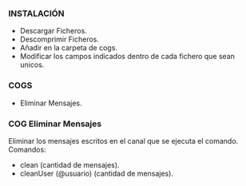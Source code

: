 ### INSTALACIÓN ###
- Descargar Ficheros.
- Descomprimir Ficheros.
- Añadir en la carpeta de cogs.
- Modificar los campos indicados dentro de cada fichero que sean unicos.

### COGS ###
- Eliminar Mensajes.


### COG Eliminar Mensajes ###
Eliminar los mensajes escritos en el canal que se ejecuta el comando.
Comandos:
  - clean (cantidad de mensajes).
  - cleanUser (@usuario) (cantidad de mensajes).
